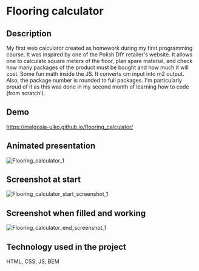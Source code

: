 # Flooring calculator

## Description
My first web calculator created as homework during my first programming course.
It was inspired by one of the Polish DIY retailer's website.
It allows one to calculate square meters of the floor, plan spare material, and check how many packages of the product must be bought and how much it will cost.
Some fun math inside the JS. It converts cm input into m2 output. Also, the package number is rounded to full packages.
I'm particularly proud of it as this was done in my second month of learning how to code (from scratch!).

## Demo
https://malgosia-ulko.github.io/flooring_calculator/

## Animated presentation
![Flooring_calculator_1](https://user-images.githubusercontent.com/116841279/201481278-f6376f6b-1432-4ff8-ade1-edf3abe5904b.gif)

## Screenshot at start
![Flooring_calculator_start_screenshot_1](https://user-images.githubusercontent.com/116841279/201481291-532b1521-18b3-4a9b-aa58-64af475f6ea6.JPG)

## Screenshot when filled and working
![Flooring_calculator_end_screenshot_1](https://user-images.githubusercontent.com/116841279/201481303-223392a6-99f0-4fb8-99f0-23ff538bb40b.JPG)

## Technology used in the project
HTML, CSS, JS, BEM
